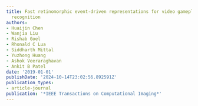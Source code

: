 ```yaml
---
title: Fast retinomorphic event-driven representations for video gameplay and action
  recognition
authors:
- Huaijin Chen
- Wanjia Liu
- Rishab Goel
- Rhonald C Lua
- Siddharth Mittal
- Yuzhong Huang
- Ashok Veeraraghavan
- Ankit B Patel
date: '2019-01-01'
publishDate: '2024-10-14T23:02:56.892591Z'
publication_types:
- article-journal
publication: '*IEEE Transactions on Computational Imaging*'
---
```

